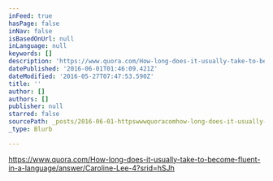 ```yaml
---
inFeed: true
hasPage: false
inNav: false
isBasedOnUrl: null
inLanguage: null
keywords: []
description: 'https://www.quora.com/How-long-does-it-usually-take-to-become-fluent-in-a-language/answer/Caroline-Lee-4?srid=hSJh'
datePublished: '2016-06-01T01:46:09.421Z'
dateModified: '2016-05-27T07:47:53.590Z'
title: ''
author: []
authors: []
publisher: null
starred: false
sourcePath: _posts/2016-06-01-httpswwwquoracomhow-long-does-it-usually-take-to-becom.md
_type: Blurb

---
```

https://www.quora.com/How-long-does-it-usually-take-to-become-fluent-in-a-language/answer/Caroline-Lee-4?srid=hSJh